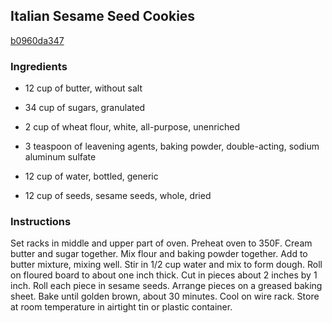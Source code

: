 ## Italian Sesame Seed Cookies

[b0960da347](http://www.food.com/recipe/italian-sesame-seed-cookies-272057)

### Ingredients

 - 12 cup of butter, without salt

 - 34 cup of sugars, granulated

 - 2 cup of wheat flour, white, all-purpose, unenriched

 - 3 teaspoon of leavening agents, baking powder, double-acting, sodium aluminum sulfate

 - 12 cup of water, bottled, generic

 - 12 cup of seeds, sesame seeds, whole, dried

### Instructions

Set racks in middle and upper part of oven. Preheat oven to 350F. Cream butter and sugar together. Mix flour and baking powder together. Add to butter mixture, mixing well. Stir in 1/2 cup water and mix to form dough. Roll on floured board to about one inch thick. Cut in pieces about 2 inches by 1 inch. Roll each piece in sesame seeds. Arrange pieces on a greased baking sheet. Bake until golden brown, about 30 minutes. Cool on wire rack. Store at room temperature in airtight tin or plastic container.